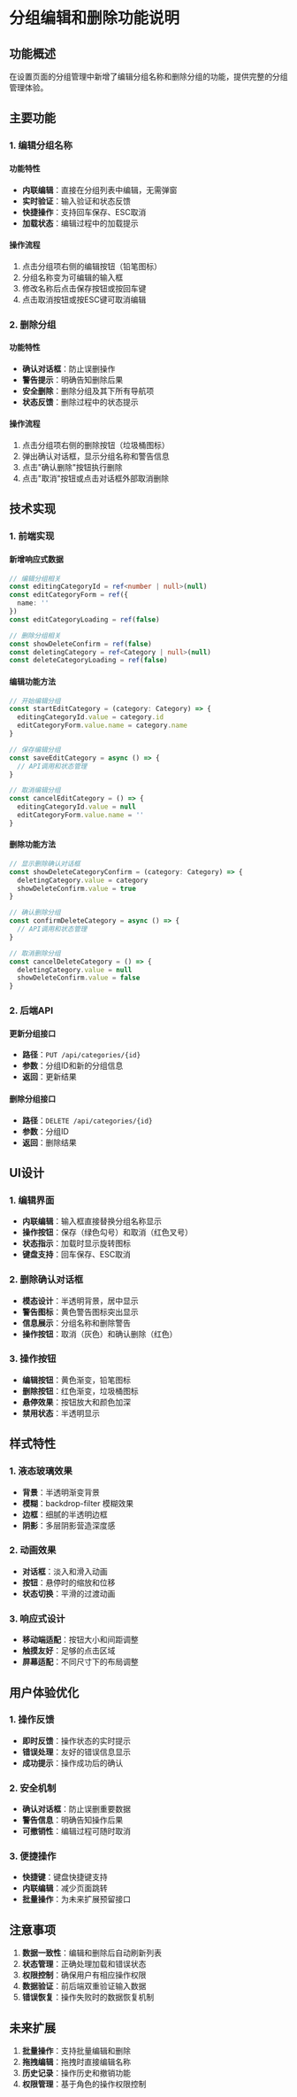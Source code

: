 # 分组编辑和删除功能说明

## 功能概述

在设置页面的分组管理中新增了编辑分组名称和删除分组的功能，提供完整的分组管理体验。

## 主要功能

### 1. 编辑分组名称

#### 功能特性
- **内联编辑**：直接在分组列表中编辑，无需弹窗
- **实时验证**：输入验证和状态反馈
- **快捷操作**：支持回车保存、ESC取消
- **加载状态**：编辑过程中的加载提示

#### 操作流程
1. 点击分组项右侧的编辑按钮（铅笔图标）
2. 分组名称变为可编辑的输入框
3. 修改名称后点击保存按钮或按回车键
4. 点击取消按钮或按ESC键可取消编辑

### 2. 删除分组

#### 功能特性
- **确认对话框**：防止误删操作
- **警告提示**：明确告知删除后果
- **安全删除**：删除分组及其下所有导航项
- **状态反馈**：删除过程中的状态提示

#### 操作流程
1. 点击分组项右侧的删除按钮（垃圾桶图标）
2. 弹出确认对话框，显示分组名称和警告信息
3. 点击"确认删除"按钮执行删除
4. 点击"取消"按钮或点击对话框外部取消删除

## 技术实现

### 1. 前端实现

#### 新增响应式数据
```typescript
// 编辑分组相关
const editingCategoryId = ref<number | null>(null)
const editCategoryForm = ref({
  name: ''
})
const editCategoryLoading = ref(false)

// 删除分组相关
const showDeleteConfirm = ref(false)
const deletingCategory = ref<Category | null>(null)
const deleteCategoryLoading = ref(false)
```

#### 编辑功能方法
```typescript
// 开始编辑分组
const startEditCategory = (category: Category) => {
  editingCategoryId.value = category.id
  editCategoryForm.value.name = category.name
}

// 保存编辑分组
const saveEditCategory = async () => {
  // API调用和状态管理
}

// 取消编辑分组
const cancelEditCategory = () => {
  editingCategoryId.value = null
  editCategoryForm.value.name = ''
}
```

#### 删除功能方法
```typescript
// 显示删除确认对话框
const showDeleteCategoryConfirm = (category: Category) => {
  deletingCategory.value = category
  showDeleteConfirm.value = true
}

// 确认删除分组
const confirmDeleteCategory = async () => {
  // API调用和状态管理
}

// 取消删除分组
const cancelDeleteCategory = () => {
  deletingCategory.value = null
  showDeleteConfirm.value = false
}
```

### 2. 后端API

#### 更新分组接口
- **路径**：`PUT /api/categories/{id}`
- **参数**：分组ID和新的分组信息
- **返回**：更新结果

#### 删除分组接口
- **路径**：`DELETE /api/categories/{id}`
- **参数**：分组ID
- **返回**：删除结果

## UI设计

### 1. 编辑界面
- **内联编辑**：输入框直接替换分组名称显示
- **操作按钮**：保存（绿色勾号）和取消（红色叉号）
- **状态指示**：加载时显示旋转图标
- **键盘支持**：回车保存、ESC取消

### 2. 删除确认对话框
- **模态设计**：半透明背景，居中显示
- **警告图标**：黄色警告图标突出显示
- **信息展示**：分组名称和删除警告
- **操作按钮**：取消（灰色）和确认删除（红色）

### 3. 操作按钮
- **编辑按钮**：黄色渐变，铅笔图标
- **删除按钮**：红色渐变，垃圾桶图标
- **悬停效果**：按钮放大和颜色加深
- **禁用状态**：半透明显示

## 样式特性

### 1. 液态玻璃效果
- **背景**：半透明渐变背景
- **模糊**：backdrop-filter 模糊效果
- **边框**：细腻的半透明边框
- **阴影**：多层阴影营造深度感

### 2. 动画效果
- **对话框**：淡入和滑入动画
- **按钮**：悬停时的缩放和位移
- **状态切换**：平滑的过渡动画

### 3. 响应式设计
- **移动端适配**：按钮大小和间距调整
- **触摸友好**：足够的点击区域
- **屏幕适配**：不同尺寸下的布局调整

## 用户体验优化

### 1. 操作反馈
- **即时反馈**：操作状态的实时提示
- **错误处理**：友好的错误信息显示
- **成功提示**：操作成功后的确认

### 2. 安全机制
- **确认对话框**：防止误删重要数据
- **警告信息**：明确告知操作后果
- **可撤销性**：编辑过程可随时取消

### 3. 便捷操作
- **快捷键**：键盘快捷键支持
- **内联编辑**：减少页面跳转
- **批量操作**：为未来扩展预留接口

## 注意事项

1. **数据一致性**：编辑和删除后自动刷新列表
2. **状态管理**：正确处理加载和错误状态
3. **权限控制**：确保用户有相应操作权限
4. **数据验证**：前后端双重验证输入数据
5. **错误恢复**：操作失败时的数据恢复机制

## 未来扩展

1. **批量操作**：支持批量编辑和删除
2. **拖拽编辑**：拖拽时直接编辑名称
3. **历史记录**：操作历史和撤销功能
4. **权限管理**：基于角色的操作权限控制
